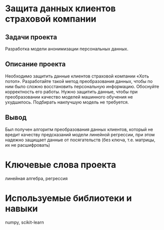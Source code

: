# **Защита данных клиентов страховой компании** 
## Задачи проекта  
Разработка модели анонимизации персональных данных.
## Описание проекта
Необходимо защитить данные клиентов страховой компании «Хоть потоп». Разработайте такой метод преобразования данных, чтобы по ним было сложно восстановить персональную информацию. Обоснуйте корректность его работы. Нужно защитить данные, чтобы при преобразовании качество моделей машинного обучения не ухудшилось. Подбирать наилучшую модель не требуется.
## Вывод
Был получен алгоритм преобразования данных клиентов, который не вредит качеству предсказаний модели линейной регрессии, при этом надежно защищает данные от посягательств (без ключа, т.е. матрицы, их не расшифровать)
# Ключевые слова проекта
линейная алгебра, регрессия
# Используемые библиотеки и навыки
numpy, scikit-learn
